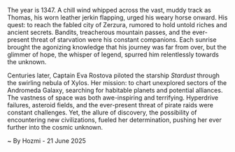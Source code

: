 
The year is 1347.  A chill wind whipped across the vast, muddy track as Thomas, his worn leather jerkin flapping, urged his weary horse onward.  His quest: to reach the fabled city of Zerzura, rumored to hold untold riches and ancient secrets. Bandits, treacherous mountain passes, and the ever-present threat of starvation were his constant companions. Each sunrise brought the agonizing knowledge that his journey was far from over, but the glimmer of hope, the whisper of legend, spurred him relentlessly towards the unknown.

Centuries later, Captain Eva Rostova piloted the starship *Stardust* through the swirling nebula of Xylos.  Her mission: to chart unexplored sectors of the Andromeda Galaxy, searching for habitable planets and potential alliances.  The vastness of space was both awe-inspiring and terrifying.  Hyperdrive failures, asteroid fields, and the ever-present threat of pirate raids were constant challenges.  Yet, the allure of discovery, the possibility of encountering new civilizations, fueled her determination, pushing her ever further into the cosmic unknown.

~ By Hozmi - 21 June 2025
